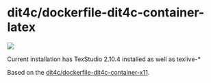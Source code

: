# dit4c/dockerfile-dit4c-container-latex

[![](https://badge.imagelayers.io/dit4c/dit4c-container-latex:latest.svg)](https://imagelayers.io/?images=dit4c/dit4c-container-latex:latest)

Current installation has TexStudio 2.10.4 installed as well as texlive-*

Based on the [dit4c/dockerfile-dit4c-container-x11](https://github.com/dit4c/dockerfile-dit4c-container-xll).
